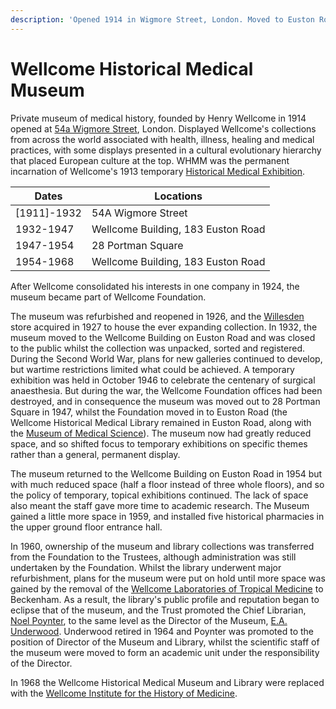 ```yaml
---
description: 'Opened 1914 in Wigmore Street, London. Moved to Euston Road 1932, Portman Square 1947, and back to Euston Road from 1954.'
---
```


# Wellcome Historical Medical Museum

Private museum of medical history, founded by Henry Wellcome in 1914 opened at [54a Wigmore Street](places\wigmore-street.md), London. Displayed Wellcome's collections from across the world associated with health, illness, healing and medical practices, with some displays presented in a cultural evolutionary hierarchy that placed European culture at the top. WHMM was the permanent incarnation of Wellcome's 1913 temporary [Historical Medical Exhibition](hme.md).

Dates | Locations
| -- | --
[1911]-1932 | 54A Wigmore Street
1932-1947 | Wellcome Building, 183 Euston Road
1947-1954 | 28 Portman Square
1954-1968 | Wellcome Building, 183 Euston Road

After Wellcome consolidated his interests in one company in 1924, the museum became part of Wellcome Foundation.

The museum was refurbished and reopened in 1926, and the [Willesden](places\willesden.md) store acquired in 1927 to house the ever expanding collection. In 1932, the museum moved to the Wellcome Building on Euston Road and was closed to the public whilst the collection was unpacked, sorted and registered. During the Second World War, plans for new galleries continued to develop, but wartime restrictions limited what could be achieved. A temporary exhibition was held in October 1946 to celebrate the centenary of surgical anaesthesia. But during the war, the Wellcome Foundation offices had been destroyed, and in consequence the museum was moved out to 28 Portman Square in 1947, whilst the Foundation moved in to Euston Road \(the Wellcome Historical Medical Library remained in Euston Road, along with the [Museum of Medical Science](wmms.md)\). The museum now had greatly reduced space, and so shifted focus to temporary exhibitions on specific themes rather than a general, permanent display.

The museum returned to the Wellcome Building on Euston Road in 1954 but with much reduced space \(half a floor instead of three whole floors\), and so the policy of temporary, topical exhibitions continued. The lack of space also meant the staff gave more time to academic research. The Museum gained a little more space in 1959, and installed five historical pharmacies in the upper ground floor entrance hall.

In 1960, ownership of the museum and library collections was transferred from the Foundation to the Trustees, although administration was still undertaken by the Foundation. Whilst the library underwent major refurbishment, plans for the museum were put on hold until more space was gained by the removal of the [Wellcome Laboratories of Tropical Medicine](wtrl.md) to Beckenham. As a result, the library's public profile and reputation began to eclipse that of the museum, and the Trust promoted the Chief Librarian, [Noel Poynter](people\alphabetical\poynter.md), to the same level as the Director of the Museum, [E.A. Underwood](people\alphabetical\underwood-ea.md). Underwood retired in 1964 and Poynter was promoted to the position of Director of the Museum and Library, whilst the scientific staff of the museum were moved to form an academic unit under the responsibility of the Director.

In 1968 the Wellcome Historical Medical Museum and Library were replaced with the [Wellcome Institute for the History of Medicine](wihm.md).
